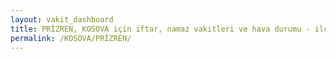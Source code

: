 ```yaml
---
layout: vakit_dashboard
title: PRİZREN, KOSOVA için iftar, namaz vakitleri ve hava durumu - ilçe/eyalet seç
permalink: /KOSOVA/PRİZREN/
---
```


<script type="text/javascript">
  var GLOBAL_COUNTRY = 'KOSOVA';
  var GLOBAL_CITY = 'PRİZREN';
  var GLOBAL_STATE = '';
  var lat = 72;
  var lon = 21;
</script>
